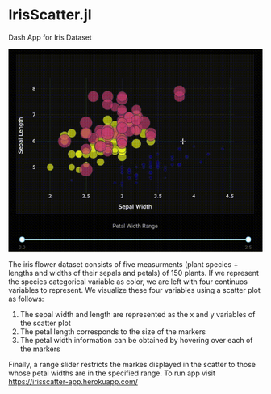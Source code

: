 # IrisScatter.jl
Dash App for Iris Dataset

![Demo](IrisScatter.gif)



The iris flower dataset consists of five measurments (plant species + lengths and widths of their sepals and petals) of 150 plants. If we represent the species categorical variable as color, we are left with four continuos variables to represent. We visualize these four variables using a scatter plot as follows:

1. The sepal width and length are represented as the x and y variables of the scatter plot
2. The petal length corresponds to the size of the markers
3. The petal width information can be obtained by hovering over each of the markers

Finally, a range slider restricts the markes displayed in the scatter to those whose petal widths are in the specified range.
To run app visit https://irisscatter-app.herokuapp.com/
